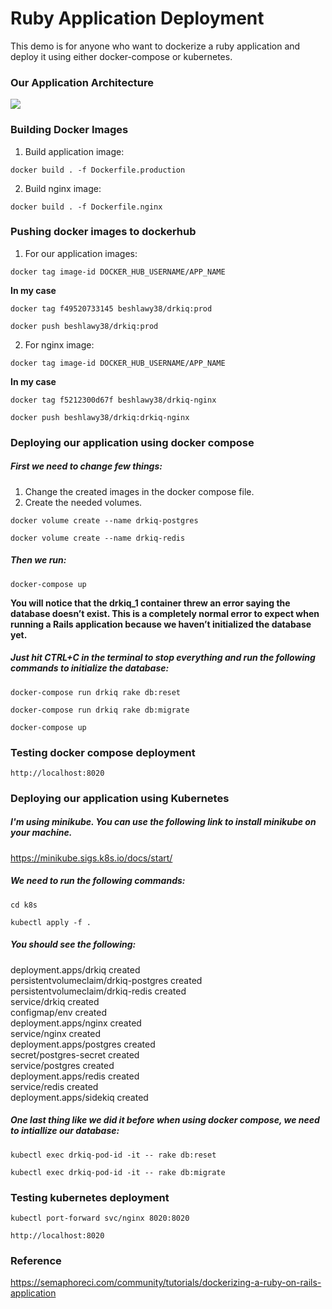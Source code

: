 # Ruby Application Deployment

This demo is for anyone who want to dockerize a ruby application and deploy it using either docker-compose or kubernetes.

### Our Application Architecture

![ ](https://wpblog.semaphoreci.com/wp-content/uploads/2020/02/Getting-Started.png)

### Building Docker Images

1. Build application image:

``` docker build . -f Dockerfile.production ```

2. Build nginx image:

``` docker build . -f Dockerfile.nginx ```

### Pushing docker images to dockerhub

1. For our application images:

``` docker tag image-id DOCKER_HUB_USERNAME/APP_NAME ```

**In my case**

``` docker tag f49520733145 beshlawy38/drkiq:prod ```
>
``` docker push beshlawy38/drkiq:prod ```

2. For nginx image:

``` docker tag image-id DOCKER_HUB_USERNAME/APP_NAME  ```

**In my case**

``` docker tag f5212300d67f beshlawy38/drkiq-nginx  ```
>
``` docker push beshlawy38/drkiq:drkiq-nginx  ```

### Deploying our application using docker compose

##### First we need to change few things:

1. Change the created images in the docker compose file.
2. Create the needed volumes.

 ``` docker volume create --name drkiq-postgres  ```

 ``` docker volume create --name drkiq-redis  ```

##### Then we run: 

 ``` docker-compose up  ```

**You will notice that the drkiq_1 container threw an error saying the database doesn’t exist. This is a completely normal error to expect when running a Rails application because we haven’t initialized the database yet.**

##### Just hit CTRL+C in the terminal to stop everything and run the following commands to initialize the database:

``` docker­-compose run drkiq rake db:reset ```

``` docker­-compose run drkiq rake db:migrate  ```

``` docker-compose up  ```

### Testing docker compose deployment

``` http://localhost:8020 ```

### Deploying our application using Kubernetes

##### I'm using minikube. You can use the following link to install minikube on your machine.

https://minikube.sigs.k8s.io/docs/start/

##### We need to run the following commands:

``` cd k8s ```

``` kubectl apply -f . ```

##### You should see the following:

deployment.apps/drkiq created <br />
persistentvolumeclaim/drkiq-postgres created <br />
persistentvolumeclaim/drkiq-redis created <br />
service/drkiq created <br />
configmap/env created <br />
deployment.apps/nginx created <br />
service/nginx created <br />
deployment.apps/postgres created <br />
secret/postgres-secret created <br />
service/postgres created <br />
deployment.apps/redis created <br />
service/redis created <br />
deployment.apps/sidekiq created <br />

##### One last thing like we did it before when using docker compose, we need to intiallize our database:

``` kubectl exec drkiq-pod-id -it -- rake db:reset ```

``` kubectl exec drkiq-pod-id -it -- rake db:migrate ```

### Testing kubernetes deployment

``` kubectl port-forward svc/nginx 8020:8020 ```

``` http://localhost:8020 ```

### Reference

https://semaphoreci.com/community/tutorials/dockerizing-a-ruby-on-rails-application